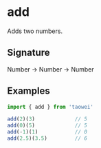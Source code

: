 # add

Adds two numbers.

## Signature
Number -> Number -> Number

## Examples
```javascript
import { add } from 'taowei'

add(2)(3)             // 5
add(0)(5)             // 5
add(-1)(1)            // 0
add(2.5)(3.5)         // 6
```